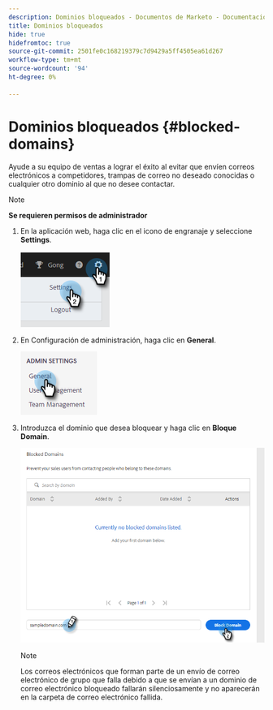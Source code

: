 ```yaml
---
description: Dominios bloqueados - Documentos de Marketo - Documentación del producto
title: Dominios bloqueados
hide: true
hidefromtoc: true
source-git-commit: 2501fe0c168219379c7d9429a5ff4505ea61d267
workflow-type: tm+mt
source-wordcount: '94'
ht-degree: 0%

---
```


# Dominios bloqueados {#blocked-domains}

Ayude a su equipo de ventas a lograr el éxito al evitar que envíen correos electrónicos a competidores, trampas de correo no deseado conocidas o cualquier otro dominio al que no desee contactar.

>[!NOTE]
>
>**Se requieren permisos de administrador**

1. En la aplicación web, haga clic en el icono de engranaje y seleccione **Settings**.

   ![](assets/blocked-domains-1.png)

1. En Configuración de administración, haga clic en **General**.

   ![](assets/blocked-domains-2.png)

1. Introduzca el dominio que desea bloquear y haga clic en **Bloque Domain**.

   ![](assets/blocked-domains-3.png)

   >[!NOTE]
   >
   >Los correos electrónicos que forman parte de un envío de correo electrónico de grupo que falla debido a que se envían a un dominio de correo electrónico bloqueado fallarán silenciosamente y no aparecerán en la carpeta de correo electrónico fallida.
